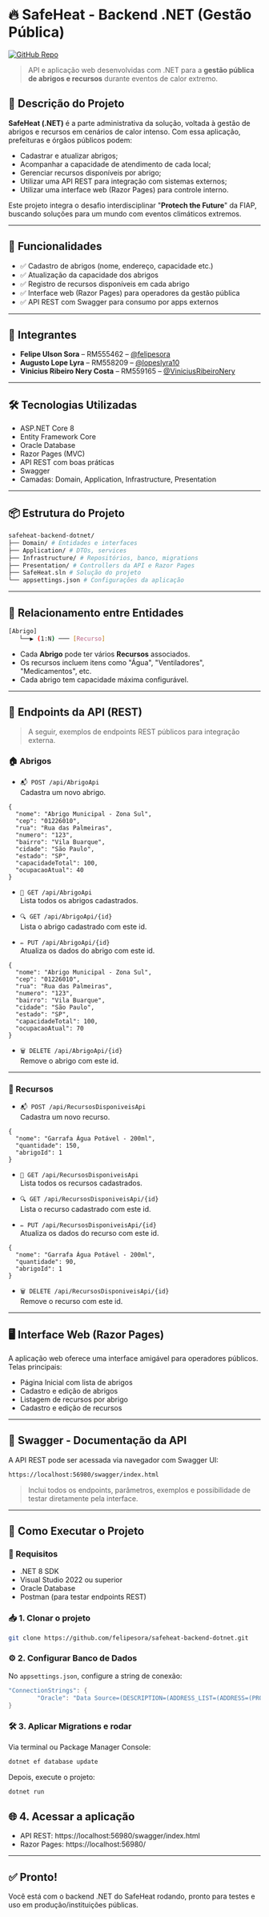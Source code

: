 # 🔥 SafeHeat - Backend .NET (Gestão Pública)

[![GitHub Repo](https://img.shields.io/badge/GitHub-Repository-blue)](https://github.com/felipesora/safeheat-backend-dotnet)

>API e aplicação web desenvolvidas com .NET para a **gestão pública de abrigos e recursos** durante eventos de calor extremo.

## 📝 Descrição do Projeto

**SafeHeat (.NET)** é a parte administrativa da solução, voltada à gestão de abrigos e recursos em cenários de calor intenso. Com essa aplicação, prefeituras e órgãos públicos podem:

- Cadastrar e atualizar abrigos;
- Acompanhar a capacidade de atendimento de cada local;
- Gerenciar recursos disponíveis por abrigo;
- Utilizar uma API REST para integração com sistemas externos;
- Utilizar uma interface web (Razor Pages) para controle interno.

Este projeto integra o desafio interdisciplinar "**Protech the Future**" da FIAP, buscando soluções para um mundo com eventos climáticos extremos.

---

## 🚀 Funcionalidades

- ✅ Cadastro de abrigos (nome, endereço, capacidade etc.)
- ✅ Atualização da capacidade dos abrigos
- ✅ Registro de recursos disponíveis em cada abrigo
- ✅ Interface web (Razor Pages) para operadores da gestão pública
- ✅ API REST com Swagger para consumo por apps externos

---

## 👥 Integrantes

- **Felipe Ulson Sora** – RM555462 – [@felipesora](https://github.com/felipesora)
- **Augusto Lope Lyra** – RM558209 – [@lopeslyra10](https://github.com/lopeslyra10)
- **Vinicius Ribeiro Nery Costa** – RM559165 – [@ViniciusRibeiroNery](https://github.com/ViniciusRibeiroNery)

---

## 🛠️ Tecnologias Utilizadas

- ASP.NET Core 8
- Entity Framework Core
- Oracle Database
- Razor Pages (MVC)
- API REST com boas práticas
- Swagger
- Camadas: Domain, Application, Infrastructure, Presentation

---

## 📦 Estrutura do Projeto

```bash
safeheat-backend-dotnet/
├── Domain/ # Entidades e interfaces
├── Application/ # DTOs, services
├── Infrastructure/ # Repositórios, banco, migrations
├── Presentation/ # Controllers da API e Razor Pages
├── SafeHeat.sln # Solução do projeto
└── appsettings.json # Configurações da aplicação
```

---

## 🔄 Relacionamento entre Entidades

```bash
[Abrigo]
   └──▶ (1:N) ─── [Recurso]
```

- Cada **Abrigo** pode ter vários **Recursos** associados.
- Os recursos incluem itens como "Água", "Ventiladores", "Medicamentos", etc.
- Cada abrigo tem capacidade máxima configurável.

---

## 📡 Endpoints da API (REST)

> A seguir, exemplos de endpoints REST públicos para integração externa.

### 🏠 Abrigos

- `📬 POST /api/AbrigoApi`  
  Cadastra um novo abrigo.

```jsonc
{
  "nome": "Abrigo Municipal - Zona Sul",
  "cep": "01226010",
  "rua": "Rua das Palmeiras",
  "numero": "123",
  "bairro": "Vila Buarque",
  "cidade": "São Paulo",
  "estado": "SP",
  "capacidadeTotal": 100,
  "ocupacaoAtual": 40
}
```

- `📄 GET /api/AbrigoApi`  
  Lista todos os abrigos cadastrados.

- `🔍 GET /api/AbrigoApi/{id}`  
  Lista o abrigo cadastrado com este id.

- `✏️ PUT /api/AbrigoApi/{id}`  
  Atualiza os dados do abrigo com este id.

```jsonc
{
  "nome": "Abrigo Municipal - Zona Sul",
  "cep": "01226010",
  "rua": "Rua das Palmeiras",
  "numero": "123",
  "bairro": "Vila Buarque",
  "cidade": "São Paulo",
  "estado": "SP",
  "capacidadeTotal": 100,
  "ocupacaoAtual": 70
}
```

- `🗑️ DELETE /api/AbrigoApi/{id}`  
  Remove o abrigo com este id.

---

### 🧰 Recursos

- `📬 POST /api/RecursosDisponiveisApi`  
  Cadastra um novo recurso.

```jsonc
{
  "nome": "Garrafa Água Potável - 200ml",
  "quantidade": 150,
  "abrigoId": 1
}
```

- `📄 GET /api/RecursosDisponiveisApi`  
  Lista todos os recursos cadastrados.

- `🔍 GET /api/RecursosDisponiveisApi/{id}`  
  Lista o recurso cadastrado com este id.

- `✏️ PUT /api/RecursosDisponiveisApi/{id}`  
  Atualiza os dados do recurso com este id.

```jsonc
{
  "nome": "Garrafa Água Potável - 200ml",
  "quantidade": 90,
  "abrigoId": 1
}
```

- `🗑️ DELETE /api/RecursosDisponiveisApi/{id}`  
  Remove o recurso com este id.

---

## 🖥️ Interface Web (Razor Pages)

A aplicação web oferece uma interface amigável para operadores públicos. Telas principais:

- Página Inicial com lista de abrigos
- Cadastro e edição de abrigos
- Listagem de recursos por abrigo
- Cadastro e edição de recursos

---

## 📖 Swagger - Documentação da API

A API REST pode ser acessada via navegador com Swagger UI:

```bash
https://localhost:56980/swagger/index.html
```
> Inclui todos os endpoints, parâmetros, exemplos e possibilidade de testar diretamente pela interface.

---

## 🚀 Como Executar o Projeto

### 🔧 Requisitos

- .NET 8 SDK
- Visual Studio 2022 ou superior
- Oracle Database
- Postman (para testar endpoints REST)

### 📥 1. Clonar o projeto

```bash
git clone https://github.com/felipesora/safeheat-backend-dotnet.git
```

### ⚙️ 2. Configurar Banco de Dados

No `appsettings.json`, configure a string de conexão:

```csharp
"ConnectionStrings": {
        "Oracle": "Data Source=(DESCRIPTION=(ADDRESS_LIST=(ADDRESS=(PROTOCOL=TCP)(HOST=oracle.fiap.com.br)(PORT=1521))) (CONNECT_DATA=(SERVER=DEDICATED)(SID=ORCL)));User Id=USUARIO;Password=SENHA;"
}
```

### 🛠️ 3. Aplicar Migrations e rodar

Via terminal ou Package Manager Console:

```bash
dotnet ef database update
```

Depois, execute o projeto:

```bash
dotnet run
```

## 🌐 4. Acessar a aplicação
- API REST: https://localhost:56980/swagger/index.html
- Razor Pages: https://localhost:56980/

---

## ✅ Pronto!
Você está com o backend .NET do SafeHeat rodando, pronto para testes e uso em produção/instituições públicas.